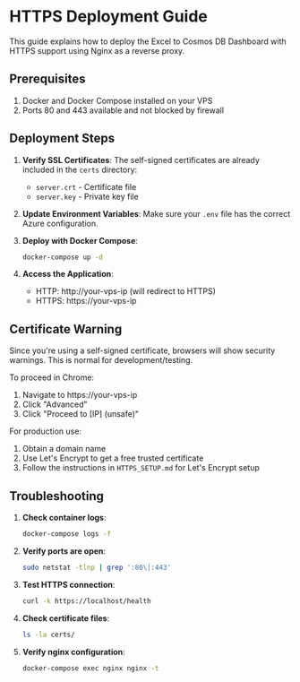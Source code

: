 # HTTPS Deployment Guide

This guide explains how to deploy the Excel to Cosmos DB Dashboard with HTTPS support using Nginx as a reverse proxy.

## Prerequisites

1. Docker and Docker Compose installed on your VPS
2. Ports 80 and 443 available and not blocked by firewall

## Deployment Steps

1. **Verify SSL Certificates**:
   The self-signed certificates are already included in the `certs` directory:
   - `server.crt` - Certificate file
   - `server.key` - Private key file

2. **Update Environment Variables**:
   Make sure your `.env` file has the correct Azure configuration.

3. **Deploy with Docker Compose**:
   ```bash
   docker-compose up -d
   ```

4. **Access the Application**:
   - HTTP: http://your-vps-ip (will redirect to HTTPS)
   - HTTPS: https://your-vps-ip

## Certificate Warning

Since you're using a self-signed certificate, browsers will show security warnings. This is normal for development/testing.

To proceed in Chrome:
1. Navigate to https://your-vps-ip
2. Click "Advanced"
3. Click "Proceed to [IP] (unsafe)"

For production use:
1. Obtain a domain name
2. Use Let's Encrypt to get a free trusted certificate
3. Follow the instructions in `HTTPS_SETUP.md` for Let's Encrypt setup

## Troubleshooting

1. **Check container logs**:
   ```bash
   docker-compose logs -f
   ```

2. **Verify ports are open**:
   ```bash
   sudo netstat -tlnp | grep ':80\|:443'
   ```

3. **Test HTTPS connection**:
   ```bash
   curl -k https://localhost/health
   ```

4. **Check certificate files**:
   ```bash
   ls -la certs/
   ```

5. **Verify nginx configuration**:
   ```bash
   docker-compose exec nginx nginx -t
   ```
